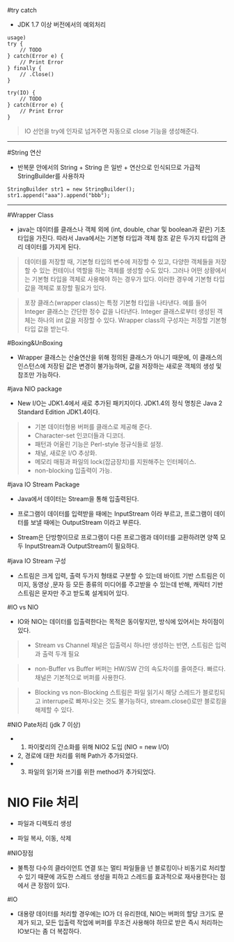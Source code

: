 #try catch

- JDK 1.7 이상 버전에서의 예외처리

```
usage)
try {
	// TODO
} catch(Error e) {
	// Print Error
} finally {
	// .Close()
}

try(IO) {
	// TODO
} catch(Error e) {
	// Print Error
}
```
>IO 선언을 try에 인자로 넘겨주면 자동으로 close 기능을 생성해준다.

---
#String 연산
- 반복문 안에서의 String + String 은 일반 + 연산으로 인식되므로 가급적 StringBuilder를 사용하자

```
StringBuilder str1 = new StringBuilder();
str1.append("aaa").append("bbb");
```

---

#Wrapper Class

- java는 데이터를 클래스나 객체 외에 (int, double, char 및 boolean과 같은) 기초 타입을 가진다. 따라서 Java에서는 기본형 타입과 객체 참조 같은 두가지 타입의 관리 데이터를 가지게 된다.

 > 데이터를 저장할 때, 기본형 타입의 변수에 저장할 수 있고, 다양한 객체들을 저장할 수 있는 컨테이너 역할을 하는 객체를 생성할 수도 있다. 그러나 어떤 상황에서는 기본형 타입을 객체로 사용해야 하는 경우가 있다. 이러한 경우에 기본형 타입 값을 객체로 포장할 필요가 있다. 

 > 포장 클래스(wrapper class)는 특정 기본형 타입을 나타낸다. 예를 들어 Integer 클래스는 간단한 정수 값을 나타낸다. Integer 클래스로부터 생성된 객체는 하나의 int 값을 저장할 수 있다. Wrapper class의 구성자는 저장할 기본형 타입 값을 받는다.

#Boxing&UnBoxing

- Wrapper 클래스는 산술연산을 위해 정의된 클래스가 아니기 때문에, 이 클래스의 인스턴스에 저장된 값은 변경이 불가능하며, 값을 저장하는 새로운 객체의 생성 및 참조만 가능하다.


#java NIO package

- New I/O는 JDK1.4에서 새로 추가된 패키지이다. JDK1.4의 정식 명칭은 Java 2 Standard Edition JDK1.4이다.

> - 기본 데이터형용 버퍼를 클래스로 제공해 준다.
> - Character-set 인코더들과 디코더.
> - 패턴과 어울린 기능은 Perl-style 정규식들로 설정.
> - 채널, 새로운 I/O 추상화.
> - 메모리 매핑과 파일의 lock(잡금장치)를 지원해주는 인터페이스.
> - non-blocking 입출력이 가능.

#java IO Stream Package
 - Java에서 데이터는 Stream을 통해 입출력된다. 
 
- 프로그램이 데이터를 입력받을 때에는 InputStream 이라 부르고, 프로그램이 데이터를 보낼 때에는 OutputStream 이라고 부른다.

 - Stream은 단방향이므로 프로그램이 다른 프로그램과 데이터를 교환하려면 양쪽 모두 InputStream과 OutputStream이 필요하다.


#java IO Stream 구성
 - 스트림은 크게 입력, 출력 두가지 형태로 구분할 수 있는데 바이트 기반 스트림은 이미지, 동영상 ,문자 등 모든 종류의 미디어를 주고받을 수 있는데 반해, 캐릭터 기반 스트림은 문자만 주고 받도록 설계되어 있다.

#IO vs NIO

- IO와 NIO는 데이터를 입출력한다는 목적은 동이랗지만, 방식에 있어서는 차이점이 있다.

> - Stream vs Channel
채널은 입출력시 하나만 생성하는 반면, 스트림은 입력과 출력 두개 필요

> - non-Buffer vs Buffer
버퍼는 HW/SW 간의 속도차이를 줄여준다. 빠르다. 채널은 기본적으로 버퍼를 사용한다.

> - Blocking vs non-Blocking
스트림은 파일 읽기시 해당 스레드가 블로킹되고 ‌interrupe로 빠져나오는 것도 불가능하다, stream.close()로만 블로킹을 해제할 수 있다.

#NIO Pate처리 (jdk 7 이상)

 - 1. 파이렃리의 간소화를 위해 NIO2 도입 (NIO = new I/O)
 - 2, 경로에 대한 처리를 위해 Path가 추가되었다.
 - 3. 파일의 읽기와 쓰기를 위한 method가 추가되었다.


# NIO File 처리

- 파일과 디렉토리 생성

- 파일 복사, 이동, 삭제


#NIO장점
- 불특정 다수의 클라이언트 연결 또는 멀티 파일들을 넌 블로킹이나 비동기로 처리할 수 있기 때문에 과도한 스레드 생성을 피하고 스레드를 효과적으로 재사용한다는 점에서 큰 장점이 있다.

#IO
- 대용량 데이터를 처리할 경우에는 IO가 더 유리한데, NIO는 버퍼의 할당 크기도 문제가 되고, 모든 입출력 작업에 버퍼를 무조건 사용해야 하므로 받은 즉시 처리하는 IO보다는 좀 더 복잡하다.